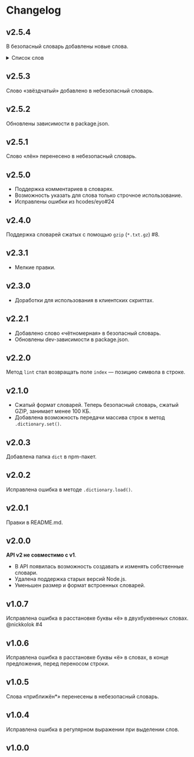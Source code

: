 # Changelog

## v2.5.4
В безопасный словарь добавлены новые слова.
<details>
<summary>Список слов</summary>

 - авианалёт
 - авиаперелёт
 - ампуломёт
 - ампуломётный
 - ампуломётчик
 - атомолёт
 - аудиомонтажёр
 - бронестёкла
 - видеоотчёт
 - внелёгочный
 - высоколётный
 - георешётка
 - гиперобъём
 - гиротренажёр
 - двухрублёвик
 - дзёдо
 - домовёнок
 - киномонтажёр
 - конечнопорождённая
 - кёрлингистка
 - ледоём
 - лопастепёрый
 - лёвендальдер
 - лёгтинг
 - малонаселён
 - манъёгана
 - межзёренный
 - мервейёзы
 - многопролётный
 - многопёровые
 - мэнкё
 - невключённый
 - недоведённость
 - нежёсткий
 - незакалённый
 - ненапряжённый
 - ненаселённый
 - неоплодотворённый
 - неотъёмный
 - несопряжённый
 - нетяжёлый
 - неуточнённый
 - неучёт
 - нингё
 - нэнмён
 - обёрточек
 - олёт
 - оммёдзи
 - оммёдо
 - онрё
 - онъёми
 - опушённость
 - отнесённость
 - полувечнозелёный
 - помехозащищённый
 - порноактёр
 - порнорежиссёр
 - пошёрстный
 - противошёрстный
 - псевдотрёхмерность
 - ракетомёт
 - ребёфинг
 - рёберный
 - рёмин
 - рёшти
 - самолётоподъёмник
 - санбёрст
 - светлопёр
 - свёрточный
 - серёжчатый
 - слабозаселённый
 - соёмбо
 - стреломёт
 - субзвёздный
 - суперлёгкий
 - суперпартнёр
 - суперприём
 - сэссё
 - сёги
 - сёгибан
 - сёгист
 - сёдзи
 - сёдзё
 - сёнэн
 - сёрдж
 - сётакон
 - телеактёр
 - телережиссёр
 - токосъём
 - топосъёмка
 - трёхбуквенный
 - трёхгорье
 - фотокиноплёнка
 - хёрлинг
 - цветоделённый
 - четырёхбуквенный
 - четырёхмачтовый
 - четырёхствольный
 - шассёр
 - шассёрский
 - шипощёк
 - шуруповёрт
 - экранолёт
 - эурямёйсет
 - юдзё
 - ёйги
 - ёкодзуна
</details>

## v2.5.3
Слово «звёздчатый» добавлено в небезопасный словарь.

## v2.5.2
Обновлены зависимости в package.json.

## v2.5.1
Слово «лён» перенесено в небезопасный словарь.

## v2.5.0
- Поддержка комментариев в словарях.
- Возможность указать для слова только строчное использование.
- Исправлены ошибки из hcodes/eyo#24

## v2.4.0
Поддержка словарей сжатых с помощью `gzip` (`*.txt.gz`) #8.

## v2.3.1
- Мелкие правки.

## v2.3.0
- Доработки для использования в клиентских скриптах.

## v2.2.1
- Добавлено слово «чётномерная» в безопасный словарь.
- Обновлены dev-зависимости в package.json.

## v2.2.0
Метод `lint` стал возвращать поле `index` — позицию символа в строке.

## v2.1.0
- Сжатый формат словарей. Теперь безопасный словарь, сжатый GZIP, занимает менее 100 КБ.
- Добавлена возможность передачи массива строк в метод `.dictionary.set()`.

## v2.0.3
Добавлена папка `dict` в npm-пакет.

## v2.0.2
Исправлена ошибка в методе `.dictionary.load()`.

## v2.0.1
Правки в README.md.

## v2.0.0
__API v2 не совместимо с v1__.

- В API появилась возможность создавать и изменять собственные словари.
- Удалена поддержка старых версий Node.js.
- Уменьшен размер и формат встроенных словарей.

## v1.0.7
Исправлена ошибка в расстановке буквы «ё» в двухбуквенных словах. @nickkolok #4

## v1.0.6
Исправлена ошибка в расстановке буквы «ё» в словах, в конце предложения, перед переносом строки.

## v1.0.5
Слова «приближён*» перенесены в небезопасный словарь.

## v1.0.4
Исправлена ошибка в регулярном выражении при выделении слов.

## v1.0.0

